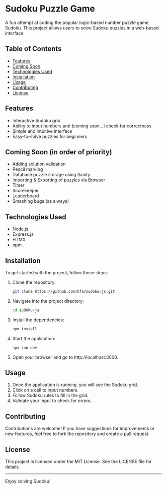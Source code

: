 # Sudoku Puzzle Game

A fun attempt at coding the popular logic-based number puzzle game, Sudoku. This project allows users to solve Sudoku puzzles in a web-based interface.

## Table of Contents

- [Features](#features)
- [Coming Soon](#coming-soon-in-order-of-priority)
- [Technologies Used](#technologies-used)
- [Installation](#installation)
- [Usage](#usage)
- [Contributing](#contributing)
- [License](#license)

## Features

- Interactive Sudoku grid
- Ability to input numbers and [coming soon...] check for correctness
- Simple and intuitive interface
- Easy-to-solve puzzles for beginners

## Coming Soon (in order of priority)
- Adding solution validation
- Pencil marking
- Database puzzle storage using Sanity
- Importing & Exporting of puzzles via Browser
- Timer
- Scorekeeper
- Leaderboard
- Smashing bugs (as always)

## Technologies Used

- Node.js
- Express.js
- HTMX
- npm

## Installation

To get started with the project, follow these steps:

1. Clone the repository:
   ```bash
   git clone https://github.com/bfa/sudoku-js.git
   ```
2. Navigate into the project directory:
   ```bash
   cd sudoku-js
   ```
3. Install the dependencies:
   ```bash
   npm install
   ```
4. Start the application:
   ```bash
   npm run dev
   ```
5. Open your browser and go to http://localhost:3000.

## Usage
1. Once the application is running, you will see the Sudoku grid.
2. Click on a cell to input numbers.
3. Follow Sudoku rules to fill in the grid.
4. Validate your input to check for errors.

## Contributing
Contributions are welcome! If you have suggestions for improvements or new features, feel free to fork the repository and create a pull request.

## License
This project is licensed under the MIT License. See the LICENSE file for details.

---

Enjoy solving Sudoku!




